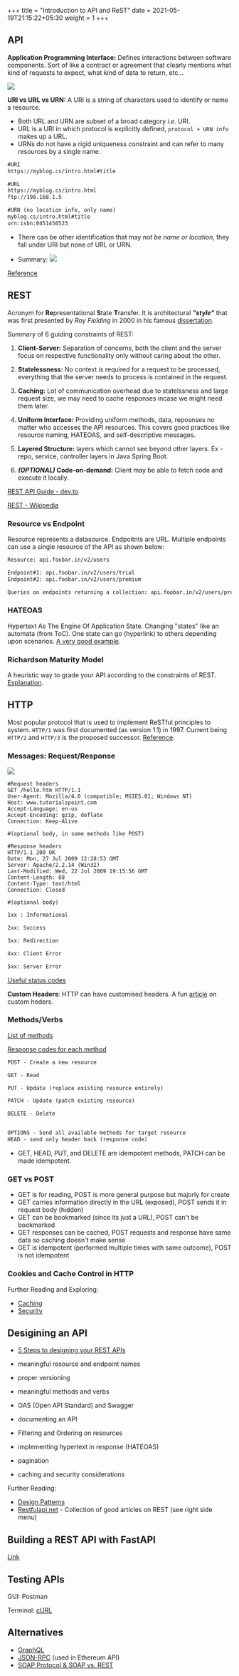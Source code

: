 +++
title = "Introduction to API and ReST"
date = 2021-05-19T21:15:22+05:30
weight = 1
+++

## API

**Application Programming Interface:** Defines interactions between software components. Sort of like a contract or agreement that clearly mentions what kind of requests to expect, what kind of data to return, etc...

![](https://i.imgur.com/5Up9bKc.png)

**URI vs URL vs URN:** A URI is a string of characters used to identify or name a resource. 
- Both URL and URN are subset of a broad category _i.e._ URI. 
- URL is a URI in which protocol is explicitly defined, `protocol + URN info` makes up a URL.
- URNs do not have a rigid uniqueness constraint and can refer to many resources by a single name.

```txt
#URI
https://myblog.cs/intro.html#title

#URL
https://myblog.cs/intro.html
ftp://198.168.1.5

#URN (no location info, only name)
myblog.cs/intro.html#title
urn:isbn:0451450523
```

- There can be other identification that may _not be name or location_, they fall under URI but none of URL or URN.

- Summary:
![](https://i.imgur.com/2FzDFVE.png)

[Reference](https://stackoverflow.com/questions/176264/what-is-the-difference-between-a-uri-a-url-and-a-urn)

## REST
Acronym for **Re**presentational **S**tate **T**ransfer. It is architectural **_"style"_** that was first presented by _Roy Fielding_ in 2000 in his famous [dissertation](https://www.ics.uci.edu/~fielding/pubs/dissertation/rest_arch_style.htm).


Summary of 6 guiding constraints of REST:
1) **Client-Server:** Separation of concerns, both the client and  the server focus on respective functionality only without caring about the other.

2) **Statelessness:** No context is required for a request to be processed, everything that the server needs to process is contained in the request.

3) **Caching:** Lot of communication overhead due to statelssness and large request size, we may need to cache responses incase we might need them later.

4) **Uniform Interface:** Providing uniform methods, data, reposnses no matter who accesses the API resources. This covers good practices like resource naming, HATEOAS, and self-descriptive messages.

5) **Layered Structure:** layers which cannot see beyond other layers. Ex - repo, service, controller layers in Java Spring Boot.

6) **_(OPTIONAL)_ Code-on-demand:** Client may be able to fetch code and execute it locally. 

[REST API Guide - dev.to](https://dev.to/drminnaar/rest-api-guide-14n2)

[REST - Wikipedia](https://en.wikipedia.org/wiki/Representational_state_transfer)

### Resource vs Endpoint
Resource represents a datasource. Endpoitnts are URL. Multiple endpoints can use a single resource of the API as shown below:
```txt
Resource: api.foobar.in/v2/users

Endpoint#1: api.foobar.in/v2/users/trial
Endpoint#2: api.foobar.in/v2/users/premium

Queries on endpoints returning a collection: api.foobar.in/v2/users/premium?sort=name_asc
```

### HATEOAS
Hypertext As The Engine Of Application State. Changing "states" like an automata (from ToC). One state can go (hyperlink) to others depending upon scenarios.
[A very good example](https://restcookbook.com/Basics/hateoas/).

### Richardson Maturity Model
A heuristic way to grade your API according to the constraints of REST.
[Explanation](https://restfulapi.net/richardson-maturity-model/).

## HTTP
Most popular protocol that is used to implement ReSTful principles to system. `HTTP/1` was first documented (as version 1.1) in 1997. Current being `HTTP/2` and `HTTP/3`  is the proposed successor. [Reference](https://developer.mozilla.org/en-US/docs/Web/HTTP).

### Messages: Request/Response
![](https://learning.oreilly.com/library/view/http-the-definitive/1565925092/httpatomoreillycomsourceoreillyimages96838.png)

```http
#Request headers
GET /hello.htm HTTP/1.1
User-Agent: Mozilla/4.0 (compatible; MSIE5.01; Windows NT)
Host: www.tutorialspoint.com
Accept-Language: en-us
Accept-Encoding: gzip, deflate
Connection: Keep-Alive

#(optional body, in some methods like POST)
```

```http
#Response headers
HTTP/1.1 200 OK
Date: Mon, 27 Jul 2009 12:28:53 GMT
Server: Apache/2.2.14 (Win32)
Last-Modified: Wed, 22 Jul 2009 19:15:56 GMT
Content-Length: 88
Content-Type: text/html
Connection: Closed

#(optional body)
```

```txt
1xx : Informational

2xx: Success

3xx: Redirection

4xx: Client Error

5xx: Server Error
```
[Useful status codes](https://www.restapitutorial.com/httpstatuscodes.html)

**Custom Headers**: HTTP can have customised headers. A fun [article](https://carluc.ci/http-headers-you-dont-expect/) on custom heders.

### Methods/Verbs
[List of methods](https://www.tutorialspoint.com/http/http_methods.htm)

[Response codes for each method](https://restfulapi.net/http-methods/)

```txt
POST - Create a new resource

GET - Read

PUT - Update (replace existing resource entirely)

PATCH - Update (patch existing resource)

DELETE - Delete


OPTIONS - Send all available methods for target resource
HEAD - send only header back (response code)
```

- GET, HEAD, PUT, and DELETE are idempotent methods, PATCH can be made idempotent.


### GET vs POST
- GET is for reading, POST is more general purpose but majorly for create
- GET carries information directly in the URL (exposed), POST sends it in request body (hidden)
- GET can be bookmarked (since its just a URL), POST can't be bookmarked
- GET responses can be cached, POST requests and response have same data so caching doesn't make sense
- GET is idempotent (performed multiple times with same outcome), POST is not idempotent

### Cookies and Cache Control in HTTP
Further Reading and Exploring:
- [Caching](/rest/caching/)
- [Security](https://dev.to/ender_minyard/full-stack-developer-s-roadmap-2k12)

## Desigining an API
- [5 Steps to designing your REST APIs](https://www.wutsi.com/read/246/5-steps-for-designing-your-rest-apis)
- meaningful resource and endpoint names
- proper versioning
- meaningful methods and verbs

- OAS (Open API Standard) and Swagger
- documenting an API
- Filtering and Ordering on resources
- implementing hypertext in response (HATEOAS)
- pagination
- caching and security considerations

Further Reading:
- [Design Patterns](https://youtube.com/playlist?list=PLF206E906175C7E07)
- [Restfulapi.net](https://restfulapi.net/) - Collection of good articles on REST (see right side menu)

## Building a REST API with FastAPI
[Link](https://fastapi.tiangolo.com/)

## Testing APIs
GUI: Postman

Terminal: [cURL](/linux-and-tools/curl/)

## Alternatives
- [GraphQL](https://www.howtographql.com/basics/1-graphql-is-the-better-rest/)
- [JSON-RPC](https://www.jsonrpc.org/) (used in Ethereum API)
- [SOAP Protocol & SOAP vs. REST](https://stoplight.io/api-types/soap-api/)